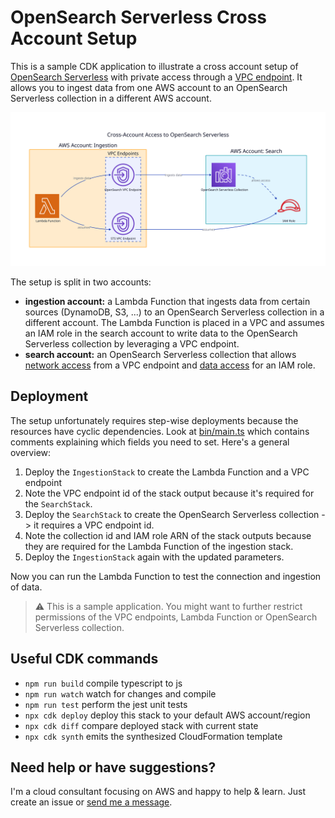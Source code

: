 # OpenSearch Serverless Cross Account Setup

This is a sample CDK application to illustrate a cross account setup of [OpenSearch Serverless](https://docs.aws.amazon.com/opensearch-service/latest/developerguide/serverless.html) with private access through a [VPC endpoint](https://docs.aws.amazon.com/opensearch-service/latest/developerguide/serverless-vpc.html).
It allows you to ingest data from one AWS account to an OpenSearch Serverless collection in a different AWS account.

![](./architecture.svg)

The setup is split in two accounts:
- **ingestion account:** a Lambda Function that ingests data from certain sources (DynamoDB, S3, ...) to an OpenSearch Serverless collection in a different account. The Lambda Function is placed in a VPC and assumes an IAM role in the search account to write data to the OpenSearch Serverless collection by leveraging a VPC endpoint.
- **search account:** an OpenSearch Serverless collection that allows [network access](https://docs.aws.amazon.com/opensearch-service/latest/developerguide/serverless-network.html) from a VPC endpoint and [data access](https://docs.aws.amazon.com/opensearch-service/latest/developerguide/serverless-data-access.html) for an IAM role.

## Deployment

The setup unfortunately requires step-wise deployments because the resources have cyclic dependencies.
Look at [bin/main.ts](bin/main.ts) which contains comments explaining which fields you need to set.
Here's a general overview:

1. Deploy the `IngestionStack` to create the Lambda Function and a VPC endpoint
2. Note the VPC endpoint id of the stack output because it's required for the `SearchStack`.
3. Deploy the `SearchStack` to create the OpenSearch Serverless collection -> it requires a VPC endpoint id.
4. Note the collection id and IAM role ARN of the stack outputs because they are required for the Lambda Function of the ingestion stack.
5. Deploy the `IngestionStack` again with the updated parameters.

Now you can run the Lambda Function to test the connection and ingestion of data.

> ⚠️ This is a sample application. You might want to further restrict permissions of the VPC endpoints, Lambda Function or OpenSearch Serverless collection. 

## Useful CDK commands

* `npm run build`   compile typescript to js
* `npm run watch`   watch for changes and compile
* `npm run test`    perform the jest unit tests
* `npx cdk deploy`  deploy this stack to your default AWS account/region
* `npx cdk diff`    compare deployed stack with current state
* `npx cdk synth`   emits the synthesized CloudFormation template

## Need help or have suggestions?

I'm a cloud consultant focusing on AWS and happy to help & learn. Just create an issue or [send me a message](mailto:hello@sh-cloud.software).
